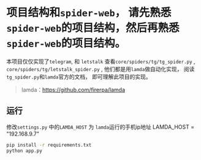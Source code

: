 
# 项目结构和`spider-web`， 请先熟悉`spider-web`的项目结构，然后再熟悉`spider-web`的项目结构。


本项目仅仅实现了`telegram`, 和 `letstalk`  查看`core/spiders/tg/tg_spider.py` , `core/spiders/tg/letstalk_spider.py` , 他们都是用`lamda`做自动化实现， 
阅读`tg_spider.py`和`lamda`官方的文档， 即可理解此项目的实现。

> lamda：https://github.com/firerpa/lamda



## 运行
修改`settings.py` 中的`LAMDA_HOST` 为 `lamda`运行的手机ip地址
LAMDA_HOST = "192.168.9.7"

```bash
pip install -r requirements.txt
python app.py
```
